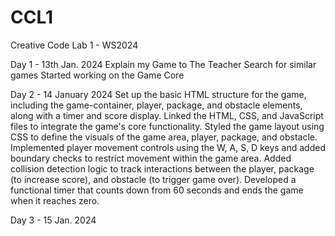 # CCL1
Creative Code Lab 1 - WS2024

Day 1 - 13th Jan. 2024
Explain my Game to The Teacher
Search for similar games
Started working on the Game Core

Day 2 - 14 January 2024
Set up the basic HTML structure for the game, including the game-container, player, package, and obstacle elements, along with a timer and score display.
Linked the HTML, CSS, and JavaScript files to integrate the game's core functionality.
Styled the game layout using CSS to define the visuals of the game area, player, package, and obstacle.
Implemented player movement controls using the W, A, S, D keys and added boundary checks to restrict movement within the game area.
Added collision detection logic to track interactions between the player, package (to increase score), and obstacle (to trigger game over).
Developed a functional timer that counts down from 60 seconds and ends the game when it reaches zero.

Day 3 - 15 Jan. 2024
